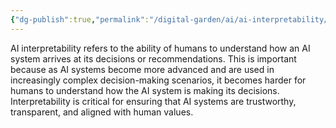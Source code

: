 ```yaml
---
{"dg-publish":true,"permalink":"/digital-garden/ai/ai-interpretability/","updated":"2023-12-06T16:37:28.919-07:00"}
---
```


AI interpretability refers to the ability of humans to understand how an AI system arrives at its decisions or recommendations. This is important because as AI systems become more advanced and are used in increasingly complex decision-making scenarios, it becomes harder for humans to understand how the AI system is making its decisions. Interpretability is critical for ensuring that AI systems are trustworthy, transparent, and aligned with human values.